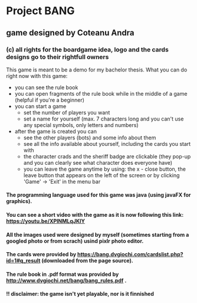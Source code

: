# Project BANG
## game designed by Coteanu Andra
### (c) all rights for the boardgame idea, logo and the cards designs go to their rightfull owners 

This game is meant to be a demo for my bachelor thesis.
What you can do right now with this game:
  + you can see the rule book
  + you can open fragments of the rule book while in the middle of a game (helpful if you're a beginner)
  + you can start a game
    + set the number of players you want
    + set a name for yourself (max. 7 characters long and you can't use any special symbols, only letters and numbers)
  + after the game is created you can 
    + see the other players (bots) and some info about them
    + see all the info available about yourself, including the cards you start with
    + the character crads and the sheriff badge are clickable (they pop-up and you can clearly see what character does everyone have)
    + you can leave the game anytime by using: the x - close button, the leave button that appears on the left of the screen or by clicking 'Game' -> 'Exit' in the menu bar 

#### The programming language used for this game was java (using javaFX for graphics).
#### You can see a short video with the game as it is now following this link: https://youtu.be/XPlNMLqJKlY
#### All the images used were designed by myself (sometimes starting from a googled photo or from scrach) usind pixlr photo editor.
#### The cards were provided by https://bang.dvgiochi.com/cardslist.php?id=1#q_result (downloaded from the page source).
#### The rule book in .pdf format was provided by http://www.dvgiochi.net/bang/bang_rules.pdf .
#### !! disclaimer: the game isn't yet playable, nor is it finnished
